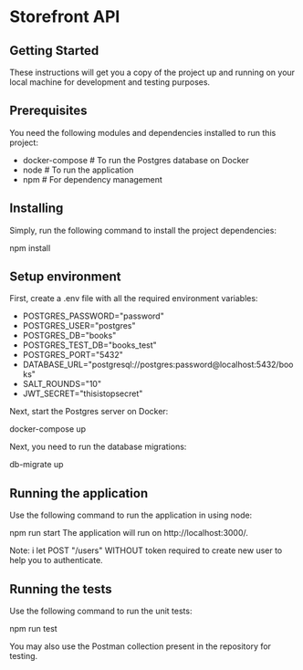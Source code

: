 # Storefront API

## Getting Started

These instructions will get you a copy of the project up and running on your local machine for development and testing purposes.

## Prerequisites

You need the following modules and dependencies installed to run this project:

- docker-compose # To run the Postgres database on Docker
- node # To run the application
- npm # For dependency management

## Installing

Simply, run the following command to install the project dependencies:

npm install

## Setup environment

First, create a .env file with all the required environment variables:

- POSTGRES_PASSWORD="password"
- POSTGRES_USER="postgres"
- POSTGRES_DB="books"
- POSTGRES_TEST_DB="books_test"
- POSTGRES_PORT="5432"
- DATABASE_URL="postgresql://postgres:password@localhost:5432/books"
- SALT_ROUNDS="10"
- JWT_SECRET="thisistopsecret"

Next, start the Postgres server on Docker:

docker-compose up

Next, you need to run the database migrations:

db-migrate up

## Running the application

Use the following command to run the application in using node:

npm run start
The application will run on http://localhost:3000/.

Note: i let POST "/users" WITHOUT token required to create new user to help you to authenticate.

## Running the tests

Use the following command to run the unit tests:

npm run test

You may also use the Postman collection present in the repository for testing.

